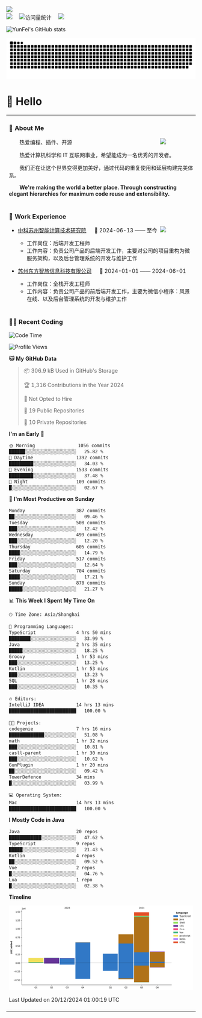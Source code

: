   <!-- dynamic typing effect 动态打字效果 -->
  <div>
    <a href="http://yunfei.plus">
      <img src="https://readme-typing-svg.demolab.com?font=Fira+Code&pause=1000&width=435&lines=console.log(%22Hello%2C%20World%22);祝您今天愉快!&center=true&size=27" />
    </a>
  </div>

  <div>
    <a href="http://yunfei.plus/"><img src="https://img.shields.io/badge/Website-博客-8c36db" /></a>&emsp;
    <!-- visitor -->
    <img src="https://komarev.com/ghpvc/?username=yunfeidog&label=Views&color=orange&style=flat" alt="访问量统计" />&emsp;
    <!-- wakatime -->    
    <a href="https://wakatime.com/@yunfeidog"><img src="https://wakatime.com/badge/user/42d0678c-368b-448b-9a77-5d21c5b55352.svg" /></a>
  </div>

![YunFei's GitHub stats](https://github-readme-stats.vercel.app/api?username=yunfeidog)

![snake](./dist/github-contribution-grid-snake.svg)

#  🙋 Hello

<table>


<tr><td>

### 🤺 About Me

<img align="right" width="88" src="https://cdn.jsdelivr.net/gh/yunfeidog/yunfeidog/assets/images/jobs.png" />

<p>&emsp;&emsp;热爱编程、插件、开源</p>
<p>&emsp;&emsp;热爱计算机科学和 IT 互联网事业，希望能成为一名优秀的开发者。</p>
<p>&emsp;&emsp;我们正在让这个世界变得更加美好，通过代码的重复使用和延展构建完美体系。</p>
<p>&emsp;&emsp;<strong>We're making the world a better place. Through constructing elegant hierarchies for maximum code reuse and extensibility.</strong></p>

</td></tr> 

<tr><td>

### 🏢 Work Experience

<img align="right" width="88" src="https://cdn.jsdelivr.net/gh/yunfeidog/yunfeidog/assets/images/yuanze.png" />

- [中科苏州智能计算技术研究院](http://iict.ac.cn/sy) &emsp; 📌 2024-06-13 —— 至今

  - 工作岗位：后端开发工程师
  - 工作内容：负责公司产品的后端开发工作，主要对公司的项目重构为微服务架构，以及后台管理系统的开发与维护工作

- [苏州东方智旅信息科技有限公司](http://www.leyoobao.com/) &emsp; 📌 2024-01-01 —— 2024-06-01

    - 工作岗位：全栈开发工程师
    - 工作内容：负责公司产品的前后端开发工作，主要为微信小程序：风景在线、以及后台管理系统的开发与维护工作


</td></tr>

<tr><td>

### 👩‍💻 Recent Coding
<!--START_SECTION:waka-->
![Code Time](http://img.shields.io/badge/Code%20Time-2%2C194%20hrs%2024%20mins-blue)

![Profile Views](http://img.shields.io/badge/Profile%20Views-54-blue)

**🐱 My GitHub Data** 

> 📦 306.9 kB Used in GitHub's Storage 
 > 
> 🏆 1,316 Contributions in the Year 2024
 > 
> 🚫 Not Opted to Hire
 > 
> 📜 19 Public Repositories 
 > 
> 🔑 10 Private Repositories 
 > 
**I'm an Early 🐤** 

```text
🌞 Morning                1056 commits        ██████░░░░░░░░░░░░░░░░░░░   25.82 % 
🌆 Daytime                1392 commits        █████████░░░░░░░░░░░░░░░░   34.03 % 
🌃 Evening                1533 commits        █████████░░░░░░░░░░░░░░░░   37.48 % 
🌙 Night                  109 commits         █░░░░░░░░░░░░░░░░░░░░░░░░   02.67 % 
```
📅 **I'm Most Productive on Sunday** 

```text
Monday                   387 commits         ██░░░░░░░░░░░░░░░░░░░░░░░   09.46 % 
Tuesday                  508 commits         ███░░░░░░░░░░░░░░░░░░░░░░   12.42 % 
Wednesday                499 commits         ███░░░░░░░░░░░░░░░░░░░░░░   12.20 % 
Thursday                 605 commits         ████░░░░░░░░░░░░░░░░░░░░░   14.79 % 
Friday                   517 commits         ███░░░░░░░░░░░░░░░░░░░░░░   12.64 % 
Saturday                 704 commits         ████░░░░░░░░░░░░░░░░░░░░░   17.21 % 
Sunday                   870 commits         █████░░░░░░░░░░░░░░░░░░░░   21.27 % 
```


📊 **This Week I Spent My Time On** 

```text
🕑︎ Time Zone: Asia/Shanghai

💬 Programming Languages: 
TypeScript               4 hrs 50 mins       ████████░░░░░░░░░░░░░░░░░   33.99 % 
Java                     2 hrs 35 mins       █████░░░░░░░░░░░░░░░░░░░░   18.25 % 
Groovy                   1 hr 53 mins        ███░░░░░░░░░░░░░░░░░░░░░░   13.25 % 
Kotlin                   1 hr 53 mins        ███░░░░░░░░░░░░░░░░░░░░░░   13.23 % 
SQL                      1 hr 28 mins        ███░░░░░░░░░░░░░░░░░░░░░░   10.35 % 

🔥 Editors: 
IntelliJ IDEA            14 hrs 13 mins      █████████████████████████   100.00 % 

🐱‍💻 Projects: 
codegenie                7 hrs 16 mins       █████████████░░░░░░░░░░░░   51.08 % 
math                     1 hr 32 mins        ███░░░░░░░░░░░░░░░░░░░░░░   10.81 % 
casll-parent             1 hr 30 mins        ███░░░░░░░░░░░░░░░░░░░░░░   10.62 % 
GunPlugin                1 hr 20 mins        ██░░░░░░░░░░░░░░░░░░░░░░░   09.42 % 
TowerDefence             34 mins             █░░░░░░░░░░░░░░░░░░░░░░░░   03.99 % 

💻 Operating System: 
Mac                      14 hrs 13 mins      █████████████████████████   100.00 % 
```

**I Mostly Code in Java** 

```text
Java                     20 repos            ████████████░░░░░░░░░░░░░   47.62 % 
TypeScript               9 repos             █████░░░░░░░░░░░░░░░░░░░░   21.43 % 
Kotlin                   4 repos             ██░░░░░░░░░░░░░░░░░░░░░░░   09.52 % 
Vue                      2 repos             █░░░░░░░░░░░░░░░░░░░░░░░░   04.76 % 
Lua                      1 repo              █░░░░░░░░░░░░░░░░░░░░░░░░   02.38 % 
```



**Timeline**

![Lines of Code chart](https://raw.githubusercontent.com/yunfeidog/yunfeidog/main/assets/bar_graph.png)


 Last Updated on 20/12/2024 01:00:19 UTC
<!--END_SECTION:waka-->

</td></tr>




<tr><td>

